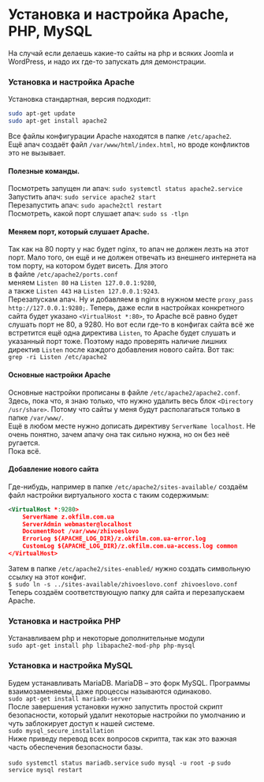 # Установка и настройка Apache, PHP, MySQL  
На случай если делаешь какие-то сайты на php и всяких Joomla и WordPress, и надо их где-то запускать для демонстрации.  

### Установка и настройка Apache  
Установка стандартная, версия подходит:  
```bash
sudo apt-get update
sudo apt-get install apache2
```
Все файлы конфигурации Apache находятся в папке `/etc/apache2`.  
Ещё апач создаёт файл `/var/www/html/index.html`, но вроде конфликтов это не вызывает.  

#### Полезные команды.  
Посмотреть запущен ли апач: `sudo systemctl status apache2.service`  
Запустить апач: `sudo service apache2 start`  
Перезапустить апач: `sudo apache2ctl restart`  
Посмотреть, какой порт слушает апач: `sudo ss -tlpn`  

#### Меняем порт, который слушает Apache.  
Так как на 80 порту у нас будет nginx, то апач не должен лезть на этот порт. Мало того, он ещё и не должен отвечать из внешнего интернета на том порту, на котором будет висеть. Для этого  
в файле `/etc/apache2/ports.conf`  
меняем `Listen 80` на `Listen 127.0.0.1:9280`,  
а также `Listen 443` на `Listen 127.0.0.1:9243`.  
Перезапускам апач. Ну и добавляем в nginx в нужном месте `proxy_pass http://127.0.0.1:9280;`. Теперь, даже если в настройках конкретного сайта будет указано `<VirtualHost *:80>`, то Apache всё равно будет слушать порт не 80, а 9280. Но вот если где-то в конфигах сайта всё же встретится ещё одна директива `Listen`, то Apache будет слушать и указанный порт тоже. Поэтому надо проверять наличие лишних директив `Listen` после каждого добавления нового сайта. Вот так:  
`grep -ri Listen /etc/apache2`  

#### Основные настройки Apache  
Основные настройки прописаны в файле `/etc/apache2/apache2.conf`.  
Здесь, пока что, я знаю только, что нужно удалить весь блок `<Directory /usr/share>`. Потому что сайты у меня будут располагаться только в папке `/var/www/`.  
Ещё в любом месте нужно дописать директиву `ServerName localhost`. Не очень понятно, зачем апачу она так сильно нужна, но он без неё ругается.  
Пока всё.  

#### Добавление нового сайта  
Где-нибудь, например в папке `/etc/apache2/sites-available/` создаём файл настройки виртуального хоста с таким содержимым:  
```xml
<VirtualHost *:9280>
    ServerName z.okfilm.com.ua
    ServerAdmin webmaster@localhost
    DocumentRoot /var/www/zhivoeslovo
    ErrorLog ${APACHE_LOG_DIR}/z.okfilm.com.ua-error.log
    CustomLog ${APACHE_LOG_DIR}/z.okfilm.com.ua-access.log common
</VirtualHost>
```
Затем в папке `/etc/apache2/sites-enabled/` нужно создать символьную ссылку на этот конфиг.  
`$ sudo ln -s ../sites-available/zhivoeslovo.conf zhivoeslovo.conf`  
Теперь создаём соответствующую папку для сайта и перезапускаем Apache.  

### Установка и настройка PHP
Устанавливаем php и некоторые дополнительные модули  
`sudo apt-get install php libapache2-mod-php php-mysql`  

### Установка и настройка MySQL  
Будем устанавливать MariaDB. MariaDB – это форк MySQL. Программы взаимозаменяемы, даже процессы называются одинаково.  
`sudo apt-get install mariadb-server`  
После завершения установки нужно запустить простой скрипт безопасности, который удалит некоторые настройки по умолчанию и чуть заблокирует доступ к нашей системе.  
`sudo mysql_secure_installation`  
Ниже приведу перевод всех вопросов скрипта, так как это важная часть обеспечения безопасности базы.  


`sudo systemctl status mariadb.service`
`sudo mysql -u root -p`
`sudo service mysql restart`
